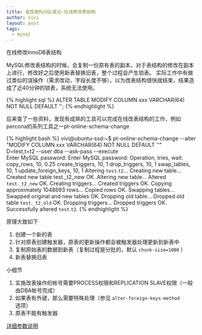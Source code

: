 ```yaml
---
title: 高性能MySQL笔记-在线修改表结构
author: vivi
layout: post
tags:
  - mysql
---
```

在线修改InnoDB表结构

MySQL修改表结构的时候，会复制一份原有表的副本，对于表结构的修改在副本上进行，修改好之后使用新表替换旧表，整个过程会产生锁表。
实际工作中有做过类似的误操作（需求改动，字段长度不够），以为改表结构很快就结束，结果造成了近40分钟的锁表，系统无法使用。

{% highlight sql %}
ALTER TABLE MODIFY COLUMN xxx VARCHAR(64) NOT NULL DEFAULT '';
{% endhighlight %}

后来查了一些资料，发现有成熟的工具可以完成在线改表结构的工作，例如percona的系列工具之一pt-online-schema-change

{% highlight bash %}
vivi@ubuntu-ssd:~$ pt-online-schema-change --alter \
     "MODIFY COLUMN xxx VARCHAR(64) NOT NULL DEFAULT ''" \
     D=test,t=t2 --user dba --ask-pass --execute \
Enter MySQL password: 
Enter MySQL password: 
Operation, tries, wait:
  copy_rows, 10, 0.25
  create_triggers, 10, 1
  drop_triggers, 10, 1
  swap_tables, 10, 1
  update_foreign_keys, 10, 1
Altering `test`.`t2`...
Creating new table...
Created new table test._t2_new OK.
Altering new table...
Altered `test`.`_t2_new` OK.
Creating triggers...
Created triggers OK.
Copying approximately 1048693 rows...
Copied rows OK.
Swapping tables...
Swapped original and new tables OK.
Dropping old table...
Dropped old table `test`.`_t2_old` OK.
Dropping triggers...
Dropped triggers OK.
Successfully altered `test`.`t2`.
{% endhighlight %}

原理大致如下

1. 创建一个新的表
2. 针对原表创建触发器，原表的更新操作都会被触发器处理更新到新表中
3. 复制原始表的数据到新表（复制过程是分批的，默认 `chunk-size=1000` ）
4. 新表替换旧表

小细节

1. 实施改表操作的帐号需要PROCESS权限和REPLICATION SLAVE权限（一般由DBA帐号完成）
2. 如果表有外键，那么需要特殊处理（参见 `alter-foreign-keys-method` 选项）
3. 原表不能有触发器

[详细参数说明](http://www.percona.com/doc/percona-toolkit/2.2/pt-online-schema-change.html)
